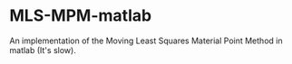 # MLS-MPM-matlab
An implementation of the Moving Least Squares Material Point Method in matlab (It's slow).
